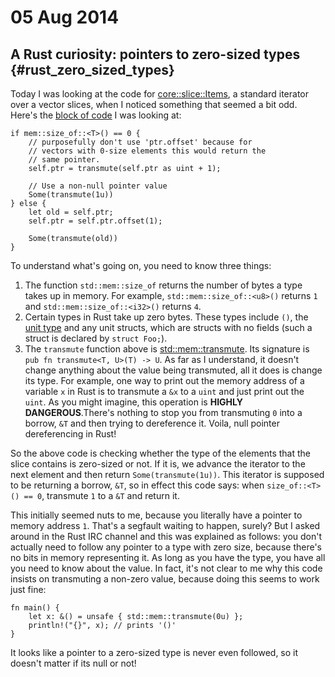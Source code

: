 # 05 Aug 2014
## A Rust curiosity: pointers to zero-sized types {#rust_zero_sized_types}

Today I was looking at the code for [core::slice::Items](http://static.rust-lang.org/doc/master/std/slice/struct.Items.html), a standard iterator over a vector slices, when I noticed something that seemed a bit odd. Here's the [block of code](https://github.com/rust-lang/rust/blob/f5ac41185a821681f4bfaf93ef0569955d24ef4a/src/libcore/slice.rs#L902-L915) I was looking at:

    if mem::size_of::<T>() == 0 {
        // purposefully don't use 'ptr.offset' because for
        // vectors with 0-size elements this would return the
        // same pointer.
        self.ptr = transmute(self.ptr as uint + 1);

        // Use a non-null pointer value
        Some(transmute(1u))
    } else {
        let old = self.ptr;
        self.ptr = self.ptr.offset(1);

        Some(transmute(old))
    }

To understand what's going on, you need to know three things:

  1. The function `std::mem::size_of` returns the number of bytes a type takes up in memory. For example, `std::mem::size_of::<u8>()` returns `1` and `std::mem::size_of::<i32>()` returns `4`. 
  2. Certain types in Rust take up zero bytes. These types include `()`, the [unit type](http://static.rust-lang.org/doc/master/core/unit/index.html) and any unit structs, which are structs with no fields (such a struct is declared by `struct Foo;`).
  3. The `transmute` function above is [std::mem::transmute](http://static.rust-lang.org/doc/master/std/mem/fn.transmute.html). Its signature is `pub fn transmute<T, U>(T) -> U`. As far as I understand, it doesn't change anything about the value being transmuted, all it does is change its type. For example, one way to print out the memory address of a variable `x` in Rust is to transmute a `&x` to a `uint` and just print out the `uint`. As you might imagine, this operation is **HIGHLY DANGEROUS**.There's nothing to stop you from transmuting `0` into a borrow, `&T` and then trying to dereference it. Voila, null pointer dereferencing in Rust!

So the above code is checking whether the type of the elements that the slice contains is zero-sized or not. If it is, we advance the iterator to the next element and then return `Some(transmute(1u))`. This iterator is supposed to be returning a borrow, `&T`, so in effect this code says: when `size_of::<T>() == 0`, transmute `1` to a `&T` and return it.

This initially seemed nuts to me, because you literally have a pointer to memory address `1`. That's a segfault waiting to happen, surely? But I asked around in the Rust IRC channel and this was explained as follows: you don't actually need to follow any pointer to a type with zero size, because there's no bits in memory representing it. As long as you have the type, you have all you need to know about the value. In fact, it's not clear to me why this code insists on transmuting a non-zero value, because doing this seems to work just fine:

    fn main() {
        let x: &() = unsafe { std::mem::transmute(0u) };
        println!("{}", x); // prints '()'
    }

It looks like a pointer to a zero-sized type is never even followed, so it doesn't matter if its null or not!
